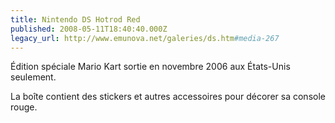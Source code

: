 ```yaml
---
title: Nintendo DS Hotrod Red
published: 2008-05-11T18:40:40.000Z
legacy_url: http://www.emunova.net/galeries/ds.htm#media-267
---
```

Édition spéciale Mario Kart sortie en novembre 2006 aux États-Unis seulement.

La boîte contient des stickers et autres accessoires pour décorer sa console rouge.